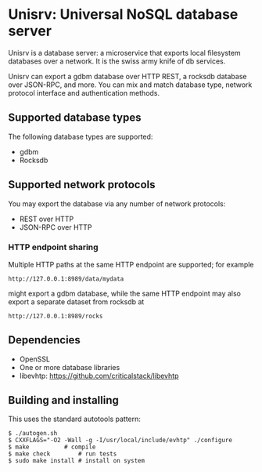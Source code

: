 
# Unisrv: Universal NoSQL database server

Unisrv is a database server:  a microservice that exports local
filesystem databases over a network.  It is the swiss army knife of
db services.

Unisrv can export a gdbm database over HTTP REST, a rocksdb database
over JSON-RPC, and more.  You can mix and match database type, network
protocol interface and authentication methods.

## Supported database types

The following database types are supported:

* gdbm
* Rocksdb

## Supported network protocols

You may export the database via any number of network protocols:

* REST over HTTP
* JSON-RPC over HTTP

### HTTP endpoint sharing

Multiple HTTP paths at the same HTTP endpoint are supported; for example

	http://127.0.0.1:8989/data/mydata

might export a gdbm database, while the same HTTP endpoint may also
export a separate dataset from rocksdb at

	http://127.0.0.1:8989/rocks

## Dependencies

* OpenSSL
* One or more database libraries
* libevhtp: https://github.com/criticalstack/libevhtp

## Building and installing

This uses the standard autotools pattern:

	$ ./autogen.sh
	$ CXXFLAGS="-O2 -Wall -g -I/usr/local/include/evhtp" ./configure
	$ make			# compile
	$ make check		# run tests
	$ sudo make install	# install on system

